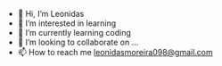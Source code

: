 - 👋 Hi, I’m Leonidas
- 👀 I’m interested in learning
- 🌱 I’m currently learning coding 
- 💞️ I’m looking to collaborate on ...
- 📫 How to reach me leonidasmoreira098@gmail.com

<!---
le0nidas0/le0nidas0 is a ✨ special ✨ repository because its `README.md` (this file) appears on your GitHub profile.
You can click the Preview link to take a look at your changes.
--->
